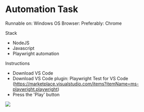 # Automation Task

Runnable on: Windows OS
Browser: Preferably: Chrome

Stack
- NodeJS
- Javascript
- Playwright automation

Instructions
- Download VS Code
- Download VS Code plugin: Playwright Test for VS Code (https://marketplace.visualstudio.com/items?itemName=ms-playwright.playwright)
- Press the 'Play' button
<img src="https://i.imgur.com/GgMwaIC.png">
